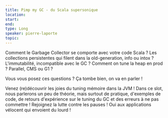 ```yaml
---
title: Pimp my GC - du Scala supersonique
location: 
start: 
end: 
type: Long
speaker: pierre-laporte
topic: 
---
```


Comment le Garbage Collector se comporte avec votre code Scala ? Les collections persistentes qui filent dans la old-generation, info ou intox ? L'immutabilité, incompatible avec le GC ? Comment on tune la heap en prod ? Parallel, CMS ou G1 ?

Vous vous posez ces questions ? Ça tombe bien, on va en parler !

Venez (re)découvrir les joies du tuning mémoire dans la JVM ! Dans ce slot, nous parlerons un peu de théorie, mais surtout de pratique, d'exemples de code, de retours d'expérience sur le tuning du GC et des erreurs à ne pas commettre ! Rejoignez la lutte contre les pauses ! Oui aux applications vélocent qui envoient du lourd !